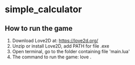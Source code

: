 # simple_calculator
## How to run the game

1. Download Love2D at: https://love2d.org/
2. Unzip or install Love2D, add PATH for file .exe
3. Open terminal, go to the folder containing file 'main.lua'
4. The command to run the game: love .